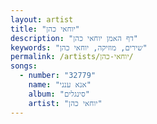 ```yaml
---
layout: artist
title: "יוחאי כהן"
description: "דף האמן יוחאי כהן"
keywords: "שירים, מוזיקה, יוחאי כהן"
permalink: /artists/יוחאי-כהן/
songs:
  - number: "32779"
    name: "אנא ענני"
    album: "סינגלים"
    artist: "יוחאי כהן"
---
```

